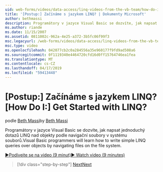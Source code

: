 ```yaml
---
uid: web-forms/videos/data-access/linq-videos-from-the-vb-team/how-do-i-get-started-with-linq
title: '[Postup:] Začínáme s jazykem LINQ? | Dokumenty Microsoft'
author: bethmassi
description: Programátory v jazyce Visual Basic se dozvíte, jak napsat jednoduchý dotazů LINQ nad objekty podle navigační soubory v systému souborů.
ms.author: riande
ms.date: 11/15/2007
ms.assetid: 0811002c-962a-4e25-a372-3b5fc06f99f3
msc.legacyurl: /web-forms/videos/data-access/linq-videos-from-the-vb-team/how-do-i-get-started-with-linq
msc.type: video
ms.openlocfilehash: 042077cb2c0a284556a35e960177f9fd9ad508a6
ms.sourcegitcommit: 0f1119340e4464720cfd16d0ff15764746ea1fea
ms.translationtype: MT
ms.contentlocale: cs-CZ
ms.lasthandoff: 04/17/2019
ms.locfileid: "59413448"
---
```

# <a name="how-do-i-get-started-with-linq"></a><span data-ttu-id="17572-104">[Postup:] Začínáme s jazykem LINQ?</span><span class="sxs-lookup"><span data-stu-id="17572-104">[How Do I:] Get Started with LINQ?</span></span>

<span data-ttu-id="17572-105">podle [Beth Massi](https://github.com/bethmassi)</span><span class="sxs-lookup"><span data-stu-id="17572-105">by [Beth Massi](https://github.com/bethmassi)</span></span>

<span data-ttu-id="17572-106">Programátory v jazyce Visual Basic se dozvíte, jak napsat jednoduchý dotazů LINQ nad objekty podle navigační soubory v systému souborů.</span><span class="sxs-lookup"><span data-stu-id="17572-106">Visual Basic programmers will learn how to write simple LINQ queries over objects by navigating files on the file system.</span></span>

[<span data-ttu-id="17572-107">&#9654;Podívejte se na video (9 minut)</span><span class="sxs-lookup"><span data-stu-id="17572-107">&#9654; Watch video (9 minutes)</span></span>](https://channel9.msdn.com/Blogs/ASP-NET-Site-Videos/how-do-i-get-started-with-linq)

> [!div class="step-by-step"]
> [<span data-ttu-id="17572-108">Next</span><span class="sxs-lookup"><span data-stu-id="17572-108">Next</span></span>](how-do-i-perform-group-and-aggregate-queries.md)
